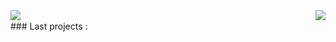 <!--
**Virdrox/Virdrox** is a ✨ _special_ ✨ repository because its `README.md` (this file) appears on your GitHub profile.

Here are some ideas to get you started:

- 🔭 I’m currently working on ...
- 🌱 I’m currently learning ...
- 👯 I’m looking to collaborate on ...
- 🤔 I’m looking for help with ...
- 💬 Ask me about ...
- 📫 How to reach me: ...
- 😄 Pronouns: ...
- ⚡ Fun fact: ...
-->

<img align="left" src="https://github-readme-stats.vercel.app/api?username=Virdrox&theme=codeSTACKr"/> 
<img align="right" src="https://github-readme-stats.vercel.app/api/top-langs/?username=Virdrox&theme=codeSTACKr"/>
<br>
### Last projects : 
<img align="center" src"https://github-readme-stats.vercel.app/api/pin/?username=Virdrox&repo=SQLtoPYSQLITE3&theme=codeSTACKr"/>
